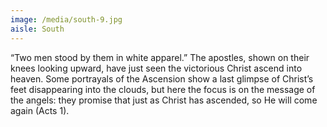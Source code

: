```yaml
---
image: /media/south-9.jpg
aisle: South
---
```

“Two men stood by them in white apparel.” The apostles, shown on their knees looking upward, have just seen the victorious Christ ascend into heaven. Some portrayals of the Ascension show a last glimpse of Christ’s feet disappearing into the clouds, but here the focus is on the message of the angels: they promise that just as Christ has ascended, so He will come again (Acts 1).
